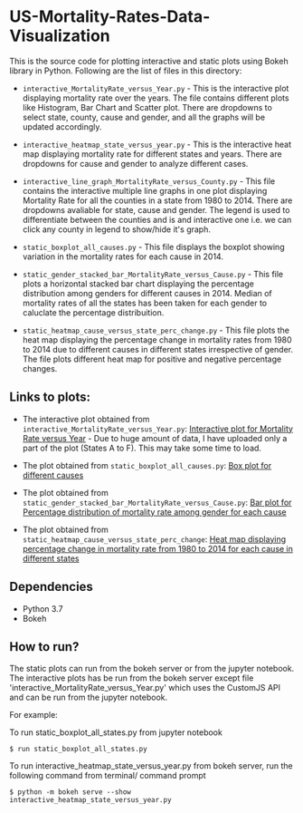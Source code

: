 # US-Mortality-Rates-Data-Visualization

This is the source code for plotting interactive and static plots using Bokeh library in Python. Following are the list of files in this directory:

* `interactive_MortalityRate_versus_Year.py` - This is the interactive plot displaying mortality rate over the years. The file contains different plots like Histogram, Bar Chart and Scatter plot. There are dropdowns to select state, county, cause and gender, and all the graphs will be updated accordingly.

* `interactive_heatmap_state_versus_year.py` - This is the interactive heat map displaying mortality rate for different states and years. There are dropdowns for cause and gender to analyze different cases.

* `interactive_line_graph_MortalityRate_versus_County.py` - This file contains the interactive multiple line graphs in one plot displaying Mortality Rate for all the counties in a state from 1980 to 2014. There are dropdowns avaliable for state, cause and gender. The legend is used to differentiate between the counties and is and interactive one i.e. we can click any county in legend to show/hide it's graph.

* `static_boxplot_all_causes.py` - This file displays the boxplot showing variation in the mortality rates for each cause in 2014.

* `static_gender_stacked_bar_MortalityRate_versus_Cause.py` - This file plots a horizontal stacked bar chart displaying the percentage distribution among genders for different causes in 2014. Median of mortality rates of all the states has been taken for each gender to caluclate the percentage distribuition.

* `static_heatmap_cause_versus_state_perc_change.py` - This file plots the heat map displaying the percentage change in mortality rates from 1980 to 2014 due to different causes in different states irrespective of gender. The file plots different heat map for positive and negative percentage changes.

## Links to plots:

* The interactive plot obtained from `interactive_MortalityRate_versus_Year.py`: [Interactive plot for Mortality Rate versus Year](http://gautambathla.com/data_visualization/STATES_A_TO_F.html) - Due to huge amount of data, I have uploaded only a part of the plot (States A to F). This may take some time to load.

* The plot obtained from `static_boxplot_all_causes.py`: [Box plot for different causes](http://gautambathla.com/data_visualization/static_boxplot_all_states.html)

* The plot obtained from `static_gender_stacked_bar_MortalityRate_versus_Cause.py`: [Bar plot for Percentage distribution of mortality rate among gender for each cause](http://gautambathla.com/data_visualization/static_gender_stacked_bar_MortalityRate_versus_Cause.html)

* The plot obtained from `static_heatmap_cause_versus_state_perc_change`: [Heat map displaying percentage change in mortality rate from 1980 to 2014 for each cause in different states](http://gautambathla.com/data_visualization/static_heatmap_cause_versus_state_perc_change.html)

## Dependencies

* Python 3.7
* Bokeh

## How to run?

The static plots can run from the bokeh server or from the jupyter notebook. The interactive plots has be run from the bokeh server except file 'interactive_MortalityRate_versus_Year.py' which uses the CustomJS API and can be run from the jupyter notebook.

For example: 

To run static_boxplot_all_states.py from jupyter notebook
```shell
$ run static_boxplot_all_states.py
```
To run interactive_heatmap_state_versus_year.py from bokeh server, run the following command from terminal/ command prompt
```shell
$ python -m bokeh serve --show interactive_heatmap_state_versus_year.py
```